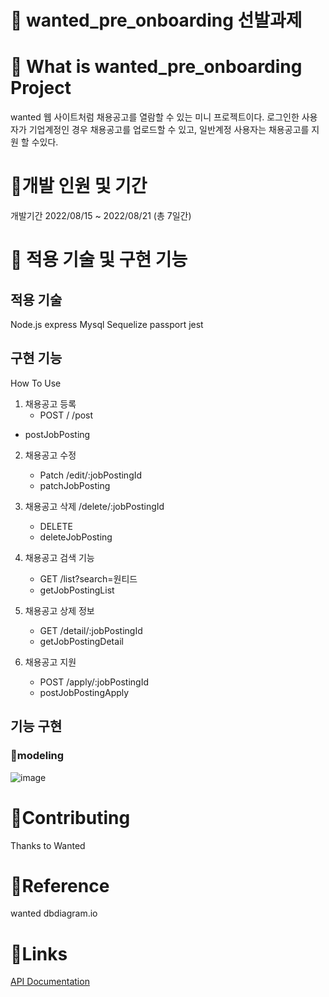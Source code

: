 # 🌟 wanted_pre_onboarding 선발과제

# 🌟 What is wanted_pre_onboarding Project
wanted 웹 사이트처럼 채용공고를 열람할 수 있는 미니 프로젝트이다.
로그인한 사용자가 기업계정인 경우 채용공고를 업로드할 수 있고, 일반계정 사용자는 채용공고를 지원 할 수있다.

# 🌟개발 인원 및 기간
개발기간
2022/08/15 ~ 2022/08/21 (총 7일간)

# 🌟 적용 기술 및 구현 기능
## 적용 기술
Node.js
express
Mysql
Sequelize
passport
jest

## 구현 기능
How To Use
1. 채용공고 등록
	- POST / /post
  - postJobPosting

2. 채용공고 수정
	- Patch /edit/:jobPostingId
	- patchJobPosting

3. 채용공고 삭제 /delete/:jobPostingId
	- DELETE 
	- deleteJobPosting

4. 채용공고 검색 기능
	- GET /list?search=원티드
	- getJobPostingList

5. 채용공고 상제 정보
	- GET /detail/:jobPostingId
	- getJobPostingDetail

6. 채용공고 지원
	- POST /apply/:jobPostingId
	- postJobPostingApply
  
## 기능 구현
### 🌱modeling
![image](https://user-images.githubusercontent.com/95075455/185796609-7e8d1b31-f1dc-4c45-8d2c-9040f234ef93.png)


# 🌟Contributing
Thanks to Wanted

# 🌟Reference
wanted
dbdiagram.io

# 🌟Links


[API Documentation](https://documenter.getpostman.com/view/21511958/VUqoSKAW)
